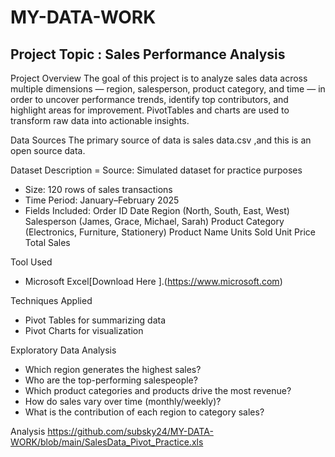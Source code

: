 # MY-DATA-WORK
## Project Topic : Sales Performance Analysis 

Project Overview
The goal of this project is to analyze sales data across multiple dimensions — region, salesperson, product category, and time — in order to uncover performance trends, identify top contributors, and highlight areas for improvement. PivotTables and charts are used to transform raw data into actionable insights.

Data Sources 
The primary source of data is sales data.csv ,and this is an open source data.


 Dataset Description
= Source: Simulated dataset for practice purposes
- Size: 120 rows of sales transactions
- Time Period: January–February 2025
- Fields Included:
    Order ID
    Date
    Region (North, South, East, West)
    Salesperson (James, Grace, Michael, Sarah)
    Product Category (Electronics, Furniture, Stationery)
    Product Name
    Units Sold
    Unit Price
    Total Sales

Tool Used
- Microsoft Excel[Download Here ].(https://www.microsoft.com)

Techniques Applied
 - Pivot Tables for summarizing data
 - Pivot Charts for visualization

Exploratory Data Analysis
- Which region generates the highest sales?
- Who are the top-performing salespeople?
- Which product categories and products drive the most revenue?
- How do sales vary over time (monthly/weekly)?
- What is the contribution of each region to category sales?

 Analysis
https://github.com/subsky24/MY-DATA-WORK/blob/main/SalesData_Pivot_Practice.xls

